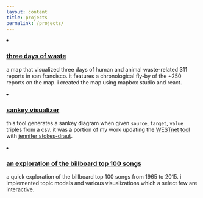 ```yaml
---
layout: content
title: projects
permalink: /projects/
---
```

<section class="c-archives">
    <li class="c__item">
            <h3>
                <a href="https://jasonsjiang.github.io/waste_map/">three days of waste</a>
            </h3>
            <div></div>
            <p>
                a map that visualized three days of human and animal waste-related 311 reports in san francisco. it features a chronological fly-by of the ~250 reports on the map. i created the map using mapbox studio and react.
            </p>
    </li>
    <li class="c__item">
            <h3>
                <a href="{{site.url}}/sankey/tool">sankey visualizer</a>
            </h3>
            <div></div>
            <p >
                this tool generates a sankey diagram when given <code>source</code>, <code>target</code>, <code>value</code> triples from a csv. it was a portion of my work updating the <a href="https://iopscience.iop.org/article/10.1088/1748-9326/aa8c86/pdf">WESTnet tool</a>
                with 
                <a href="https://west.berkeley.edu/jstokes.php">jennifer stokes-draut</a>.
            </p>
    </li>
    <li class="c__item">
            <h3>
                <a href="https://github.com/jasonsjiang/billboard-top-100-analysis/blob/master/billboard-exploration.ipynb">
                an exploration of the billboard top 100 songs</a>
            </h3>
            <div></div>
            <p>
                a quick exploration of the billboard top 100 songs from 1965 to 2015. i implemented topic models and various visualizations which a select few are interactive.
            </p>
    </li>
</section>